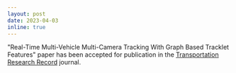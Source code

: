 ```yaml
---
layout: post
date: 2023-04-03
inline: true
---
```


"Real-Time Multi-Vehicle Multi-Camera Tracking With Graph Based Tracklet Features" paper has been accepted for publication in the [Transportation Research Record](https://journals.sagepub.com/home/trr) journal.